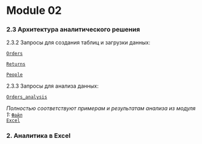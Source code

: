 # Module 02
### 2.3 Архитектура аналитического решения
2.3.2 Запросы для создания таблиц и загрузки данных:

<code>[Orders](https://github.com/timurborisevich/DataLearn/blob/main/Module_02/orders.sql "")</code>

<code>[Returns](https://github.com/timurborisevich/DataLearn/blob/main/Module_02/returns.sql "")</code>

<code>[People](https://github.com/timurborisevich/DataLearn/blob/main/Module_02/people.sql "")</code>

2.3.3 Запросы для анализа данных:

<code>[Orders_analysis](https://github.com/timurborisevich/DataLearn/blob/main/Module_02/Orders_analysis.sql "")</code>

_Полностью соответствуют примерам и результатам анализа из модуля 1:_
<code>[Файл Excel](https://github.com/timurborisevich/DataLearn/blob/main/Module_01/My%20Sample%20Module%201.xlsx "")</code>


### 2. Аналитика в Excel
